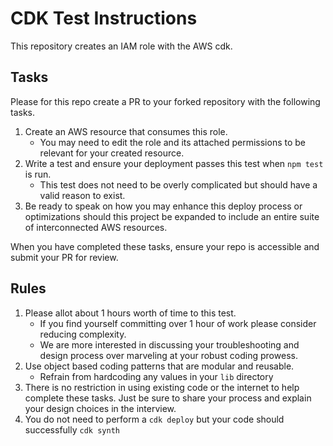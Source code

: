 # CDK Test Instructions

This repository creates an IAM role with the AWS cdk. 

## Tasks
Please for this repo create a PR to your forked repository with the following tasks.

1. Create an AWS resource that consumes this role. 
    - You may need to edit the role and its attached permissions to be relevant for your created resource.
1. Write a test and ensure your deployment passes this test when `npm test` is run.
    - This test does not need to be overly complicated but should have a valid reason to exist.
1. Be ready to speak on how you may enhance this deploy process or optimizations should this project be expanded to include an entire suite of interconnected AWS resources.

When you have completed these tasks, ensure your repo is accessible and submit your PR for review.

## Rules
1. Please allot about 1 hours worth of time to this test. 
    - If you find yourself committing over 1 hour of work please consider reducing complexity. 
    - We are more interested in discussing your troubleshooting and design process over marveling at your robust coding prowess.
1. Use object based coding patterns that are modular and reusable.
    - Refrain from hardcoding any values in your `lib` directory
1. There is no restriction in using existing code or the internet to help complete these tasks. Just be sure to share your process and explain your design choices in the interview.
1. You do not need to perform a `cdk deploy` but your code should successfully `cdk synth`